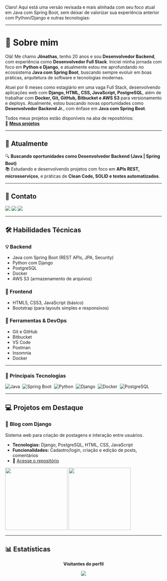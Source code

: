 Claro! Aqui está uma versão revisada e mais alinhada com seu foco atual em Java com Spring Boot, sem deixar de valorizar sua experiência anterior com Python/Django e outras tecnologias:

---

# 💫 Sobre mim

Olá! Me chamo **Jônathas**, tenho 20 anos e sou **Desenvolvedor Backend**, com experiência como **Desenvolvedor Full Stack**. Iniciei minha jornada com foco em **Python e Django**, e atualmente estou me aprofundando no ecossistema **Java com Spring Boot**, buscando sempre evoluir em boas práticas, arquitetura de software e tecnologias modernas.

Atuei por 6 meses como estagiário em uma vaga Full Stack, desenvolvendo aplicações web com **Django, HTML, CSS, JavaScript, PostgreSQL**, além de trabalhar com **Docker, Git, GitHub, Bitbucket e AWS S3** para versionamento e deploys. Atualmente, estou buscando novas oportunidades como **Desenvolvedor Backend Jr.**, com ênfase em **Java com Spring Boot**.

Todos meus projetos estão disponíveis na aba de repositórios:  
📁 **[Meus projetos](https://github.com/Jonathas-Vidal?tab=repositories)**

---

## 🚀 Atualmente

🔍 **Buscando oportunidades como Desenvolvedor Backend (Java | Spring Boot)**  
📚 Estudando e desenvolvendo projetos com foco em **APIs REST, microsserviços**, e práticas de **Clean Code, SOLID e testes automatizados**.

---

## 📧 Contato

<a href="mailto:jonathas10pereira@gmail.com"><img src="https://img.shields.io/badge/Gmail-D14836?style=for-the-badge&logo=gmail&logoColor=white"/></a>
<a href="https://www.linkedin.com/in/jonathas-pereira-vidal/"><img src="https://img.shields.io/badge/LinkedIn-0077B5?style=for-the-badge&logo=linkedin&logoColor=white"/></a>
<a href="https://wa.me/+5522988388239"><img src="https://img.shields.io/badge/WhatsApp-25D366?style=for-the-badge&logo=whatsapp&logoColor=white"/></a>

---

## 🛠 Habilidades Técnicas

### 💡 Backend
- Java com Spring Boot (REST APIs, JPA, Security)
- Python com Django
- PostgreSQL
- Docker
- AWS S3 (armazenamento de arquivos)

### 🎨 Frontend
- HTML5, CSS3, JavaScript (básico)
- Bootstrap (para layouts simples e responsivos)

### 🧰 Ferramentas & DevOps
- Git e GitHub
- Bitbucket
- VS Code
- Postman
- Insomnia
- Docker

---

### 🚀 Principais Tecnologias

![Java](https://img.shields.io/badge/-Java-0D1117?style=for-the-badge&logo=openjdk&logoColor=white)&nbsp;
![Spring Boot](https://img.shields.io/badge/-SpringBoot-0D1117?style=for-the-badge&logo=springboot&logoColor=white)&nbsp;
![Python](https://img.shields.io/badge/-Python-0D1117?style=for-the-badge&logo=python)&nbsp;
![Django](https://img.shields.io/badge/-Django-0D1117?style=for-the-badge&logo=django&logoColor=white)&nbsp;
![Docker](https://img.shields.io/badge/-Docker-0D1117?style=for-the-badge&logo=docker)&nbsp;
![PostgreSQL](https://img.shields.io/badge/-PostgreSQL-0D1117?style=for-the-badge&logo=postgresql&logoColor=white)&nbsp;

---

## 💻 Projetos em Destaque

### 📝 **Blog com Django**
Sistema web para criação de postagens e interação entre usuários.

- **Tecnologias:** Django, PostgreSQL, HTML, CSS, JavaScript
- **Funcionalidades:** Cadastro/login, criação e edição de posts, comentários
- 🔗 [Acesse o repositório](https://github.com/Jonathas-Vidal/DjangoBlog)

<div>
  <img src="https://github.com/user-attachments/assets/21dc8082-b575-471d-9905-b600aa8406ba" height="200"/>
  <img src="https://github.com/user-attachments/assets/7491a249-632f-43d0-9e0a-dfd2793511ca" height="200"/>
</div>

---

## 📊 Estatísticas

<p align="center"><b> Visitantes do perfil </b></p>  
<p align="center"><img src="https://profile-counter.glitch.me/{Jonathas-Vidal}/count.svg" /></p>
